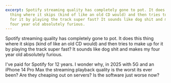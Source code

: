 ```yaml
---
excerpt: Spotify streaming quality has completely gone to pot. It does this
  thing where it skips (kind of like an old CD would) and then tries to make up
  for it by playing the track super fast? It sounds like dog shit and makes my
  four year old absolutely furious.
---
```

Spotify streaming quality has completely gone to pot. It does this thing where it skips (kind of like an old CD would) and then tries to make up for it by playing the track super fast? It sounds like dog shit and makes my four year old absolutely furious.

I've paid for Spotify for 12 years. I wonder why, in 2025 with 5G and an iPhone 14 Pro Max the streaming playback quality is the worst its ever been? Are they cheaping out on servers? Is the software just worse now?